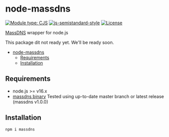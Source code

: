 # node-massdns

[![Module type: CJS](https://img.shields.io/badge/module%20type-cjs-brightgreen)](https://github.com/voxpelli/badges-cjs-esm)
[![js-semistandard-style](https://img.shields.io/badge/code%20style-semistandard-brightgreen.svg)](https://github.com/standard/semistandard)
[![License](https://img.shields.io/github/license/kucingbasah737/node-crtsh)](https://github.com/kucingbasah737/node-massdns/blob/main/LICENSE)

[MassDNS]((https://github.com/blechschmidt/massdns)) wrapper for node.js

This package dit not ready yet. We'll be ready soon.

- [node-massdns](#node-massdns)
  - [Requirements](#requirements)
  - [Installation](#installation)

## Requirements
- node.js >= v16.x
- [massdns binary](https://github.com/blechschmidt/massdns)
  Tested using up-to-date master branch or latest release (massdns v1.0.0)

## Installation
```shell
npm i massdns
```
